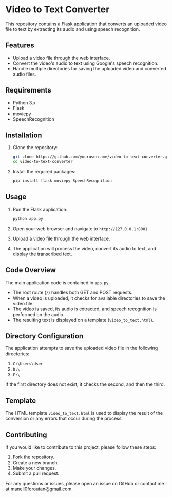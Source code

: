 # Video to Text Converter

This repository contains a Flask application that converts an uploaded video file to text by extracting its audio and using speech recognition.

## Features

- Upload a video file through the web interface.
- Convert the video's audio to text using Google's speech recognition.
- Handle multiple directories for saving the uploaded video and converted audio files.

## Requirements

- Python 3.x
- Flask
- moviepy
- SpeechRecognition

## Installation

1. Clone the repository:

    ```bash
    git clone https://github.com/yourusername/video-to-text-converter.git
    cd video-to-text-converter
    ```

2. Install the required packages:

    ```bash
    pip install flask moviepy SpeechRecognition
    ```

## Usage

1. Run the Flask application:

    ```bash
    python app.py
    ```

2. Open your web browser and navigate to `http://127.0.0.1:8001`.

3. Upload a video file through the web interface.

4. The application will process the video, convert its audio to text, and display the transcribed text.

## Code Overview

The main application code is contained in `app.py`. 

- The root route (`/`) handles both GET and POST requests.
- When a video is uploaded, it checks for available directories to save the video file.
- The video is saved, its audio is extracted, and speech recognition is performed on the audio.
- The resulting text is displayed on a template (`video_to_text.html`).

## Directory Configuration

The application attempts to save the uploaded video file in the following directories:

1. `C:\Users\User`
2. `D:\`
3. `F:\`

If the first directory does not exist, it checks the second, and then the third.

## Template

The HTML template `video_to_text.html` is used to display the result of the conversion or any errors that occur during the process.

## Contributing

If you would like to contribute to this project, please follow these steps:

1. Fork the repository.
2. Create a new branch.
3. Make your changes.
4. Submit a pull request.



For any questions or issues, please open an issue on GitHub or contact me at maneli0foroutan@gmail.com.

